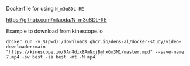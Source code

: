 Dockerfile for using `N_m3u8DL-RE`

https://github.com/nilaoda/N_m3u8DL-RE

Example to download from kinescope.io
```shell
docker run -v $(pwd):/downloads ghcr.io/dens-al/docker-study/video-downloader:main "https://kinescope.io/6An4dix8AmNxjBmhxGm3M1/master.mpd" --save-name 7.mp4 -sv best -sa best -mt -M mp4```